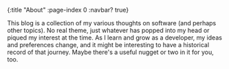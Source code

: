 {:title "About"
 :page-index 0
 :navbar? true}

This blog is a collection of my various thoughts on software (and perhaps other topics). No real theme, just whatever has popped into my head or piqued my interest at the time. As I learn and grow as a developer, my ideas and preferences change, and it might be interesting to have a historical record of that journey. Maybe there's a useful nugget or two in it for you, too.
